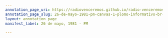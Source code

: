 ```yaml
---
annotation_page_uri: https://radiovenceremos.github.io/radio-venceremos-espanol-2/annotations/26-de-mayo-1981-pm-canvas-1-plomo-informativo-br-enfrentamientos-br-bajas.json
annotation_page_slug: 26-de-mayo-1981-pm-canvas-1-plomo-informativo-br-enfrentamientos-br-bajas
layout: annotation_page
manifest_label: 26 de mayo, 1981 - PM

---
```

